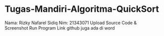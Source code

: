 # Tugas-Mandiri-Algoritma-QuickSort
Nama: Rizky Nafarel Sidiq Nim: 21343071
Upload Source Code & Screenshot Run Program
Link github juga ada di word
